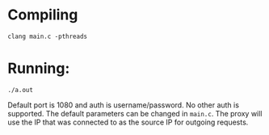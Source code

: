# Compiling
`clang main.c -pthreads`

# Running:
`./a.out`

Default port is 1080 and auth is username/password. No other auth is supported.
The default parameters can be changed in `main.c`.
The proxy will use the IP that was connected to as the source IP
for outgoing requests.
